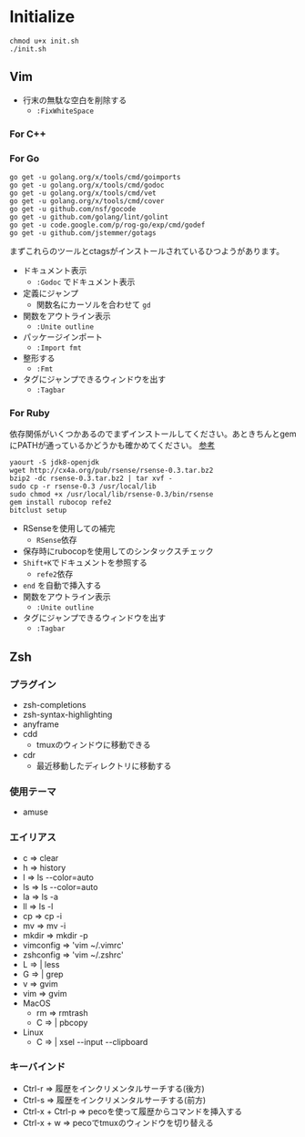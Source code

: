 # Initialize

```
chmod u+x init.sh
./init.sh
```


## Vim

- 行末の無駄な空白を削除する
  - ```:FixWhiteSpace```

### For C++


### For Go

```
go get -u golang.org/x/tools/cmd/goimports
go get -u golang.org/x/tools/cmd/godoc
go get -u golang.org/x/tools/cmd/vet
go get -u golang.org/x/tools/cmd/cover
go get -u github.com/nsf/gocode
go get -u github.com/golang/lint/golint
go get -u code.google.com/p/rog-go/exp/cmd/godef
go get -u github.com/jstemmer/gotags
```
まずこれらのツールとctagsがインストールされているひつようがあります。

- ドキュメント表示
  - ```:Godoc``` でドキュメント表示
- 定義にジャンプ
  - 関数名にカーソルを合わせて ```gd```
- 関数をアウトライン表示
  - ```:Unite outline```
- パッケージインポート
  - ```:Import fmt```
- 整形する
  - ```:Fmt```
- タグにジャンプできるウィンドウを出す
  - ```:Tagbar```

### For Ruby
依存関係がいくつかあるのでまずインストールしてください。あときちんとgemにPATHが通っているかどうかも確かめてください。 [参考](http://jajkeqos.com/2015/05/04/vim-ruby-env/)

```
yaourt -S jdk8-openjdk
wget http://cx4a.org/pub/rsense/rsense-0.3.tar.bz2
bzip2 -dc rsense-0.3.tar.bz2 | tar xvf -
sudo cp -r rsense-0.3 /usr/local/lib
sudo chmod +x /usr/local/lib/rsense-0.3/bin/rsense
gem install rubocop refe2
bitclust setup
```


- RSenseを使用しての補完
  - ```RSense```依存
- 保存時にrubocopを使用してのシンタックスチェック
- ```Shift+K```でドキュメントを参照する
  - ```refe2```依存
- ```end``` を自動で挿入する
- 関数をアウトライン表示
  - ```:Unite outline```
- タグにジャンプできるウィンドウを出す
  - ```:Tagbar```

## Zsh

### プラグイン
- zsh-completions
- zsh-syntax-highlighting
- anyframe
- cdd
  - tmuxのウィンドウに移動できる
- cdr
  - 最近移動したディレクトリに移動する

### 使用テーマ
- amuse

### エイリアス
  - c => clear
  - h => history
  - l => ls --color=auto
  - ls => ls --color=auto
  - la => ls -a
  - ll => ls -l
  - cp => cp -i
  - mv => mv -i
  - mkdir => mkdir -p
  - vimconfig => 'vim ~/.vimrc'
  - zshconfig => 'vim ~/.zshrc'
  - L => | less
  - G => | grep
  - v => gvim
  - vim => gvim
  - MacOS
    - rm => rmtrash
    - C => | pbcopy
  - Linux
    - C => | xsel --input --clipboard

### キーバインド
  - Ctrl-r => 履歴をインクリメンタルサーチする(後方)
  - Ctrl-s => 履歴をインクリメンタルサーチする(前方)
  - Ctrl-x + Ctrl-p => pecoを使って履歴からコマンドを挿入する
  - Ctrl-x + w => pecoでtmuxのウィンドウを切り替える



